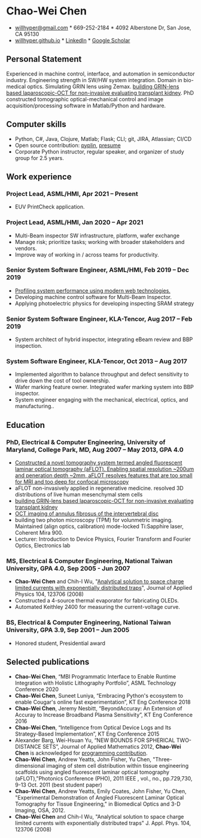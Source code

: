 # Chao-Wei Chen
- willhyper@gmail.com * 669-252-2184 * 4092 Alberstone Dr, San Jose, CA 95130
- [willhyper.github.io](https://willhyper.github.io) * [LinkedIn](https://www.linkedin.com/in/chao-wei-chen-03179465/) * [Google Scholar](https://scholar.google.com/citations?user=FxDwG_h5zo8C)

## Personal Statement
Experienced in machine control, interface, and automation in semiconductor industry. Engineering strength in SW/HW system integration. Domain in bio-medical optics. Simulating GRIN lens using Zemax. [building GRIN-lens based laparoscopic-OCT for non-invasive evaluating transplant kidney](https://doi.org/10.1007/978-3-642-14998-6_122). PhD constructed tomographic optical-mechanical control and image acquisition/processing software in Matlab/Python and hardware.

## Computer skills
- Python, C#, Java, Clojure, Matlab; Flask; CLI; git, JIRA, Atlassian; CI/CD
- Open source contribution: [pyplin](https://github.com/willhyper/pyplin), [presume](https://github.com/willhyper/presume)
- Corporate Python instructor, regular speaker, and organizer of study group for 2.5 years.

## Work experience

### Project Lead, ASML/HMI, Apr 2021 – Present
- EUV PrintCheck application.

### Project Lead, ASML/HMI, Jan 2020 – Apr 2021
- Multi-Beam inspector SW infrastructure, platform, wafer exchange
- Manage risk; prioritize tasks; working with broader stakeholders and vendors.
- Improve way of working in / across teams for productivity.

### Senior System Software Engineer, ASML/HMI, Feb 2019 – Dec 2019
- [Profiling system performance using modern web technologies.](https://github.com/willhyper/seqdiag)
- Developing machine control software for Multi-Beam Inspector.
- Applying photoelectric physics for developing inspecting SRAM strategy

### Senior System Software Engineer, KLA-Tencor, Aug 2017 – Feb 2019
- System architect of hybrid inspector, integrating eBeam review and BBP inspection. 

### System Software Engineer, KLA-Tencor, Oct 2013 – Aug 2017
- Implemented algorithm to balance throughput and defect sensitivity to drive down the cost of tool ownership.
- Wafer marking feature owner. Integrated wafer marking system into BBP inspector.
- System engineer engaging with the mechanical, electrical, optics, and manufacturing..

## Education
### PhD, Electrical & Computer Engineering, University of Maryland, College Park, MD, Aug 2007 – May 2013, GPA 4.0
- [Constructed a novel tomography system termed angled fluorescent laminar optical tomography (aFLOT). Enabling spatial resolution ~200um and peneration depth ~2mm, aFLOT resolves features that are too small for MRI and too deep for confocal microscopy](https://drum.lib.umd.edu/bitstream/handle/1903/14225/Chen_umd_0117E_14017.pdf)
- aFLOT non-invasively applied in regenerative medicine. resolved 3D distributions of live human mesenchymal stem cells
- [building GRIN-lens based laparoscopic-OCT for non-invasive evaluating transplant kidney](https://doi.org/10.1007/978-3-642-14998-6_122)
- [OCT imaging of annulus fibrosus of the intervertebral disc](https://dx.doi.org/10.1002%2Fjor.22778)
- building two photon microscopy (TPM) for volunmetric imaging. Maintained (align optics, calibration) mode-locked Ti:Sapphire laser, Coherent Mira 900.
- Lecturer: Introduction to Device Physics, Fourier Transform and Fourier Optics, Electronics lab

### MS, Electrical & Computer Engineering, National Taiwan University, GPA 4.0, Sep 2005 - Jun 2007
- **Chao-Wei Chen** and Chih-I Wu, "[Analytical solution to space charge limited currents with exponentially distributed traps](http://dx.doi.org/10.1063/1.3043844)", Journal of Applied Physics 104, 123706 (2008)
- Constructed a 4-source thermal evaporator for fabricating OLEDs.
- Automated Keithley 2400 for measuring the current-voltage curve.

### BS, Electrical & Computer Engineering, National Taiwan University, GPA 3.9, Sep 2001 – Jun 2005
- Honored student, Presidential award

## Selected publications
- **Chao-Wei Chen**, “MBI Programmatic Interface to Enable Runtime Integration with Holistic Lithography Portfolio”, ASML Technology Conference 2020
- **Chao-Wei Chen**, Suneet Luniya, “Embracing Python's ecosystem to enable Cougar's online fast experimentation”, KT Eng Conference 2018
- **Chao-Wei Chen**, Jeremy Nesbitt, “BeyondAccuray: An Extension of Accuray to Increase Broadband Plasma Sensitivity”, KT Eng Conference 2016
- **Chao-Wei Chen**, “Intelligence from Optical Device Logs and Its Strategy-Based Implementation”, KT Eng Conference 2015
- Alexander Barg, Wei-Hsuan Yu, “NEW BOUNDS FOR SPHERICAL TWO-DISTANCE SETS”, Journal of Applied Mathematics 2012, **Chao-Wei Chen** is acknowledged for [programming contribution](https://github.com/willhyper/two_dist_set).
- **Chao-Wei Chen**, Andrew Yeatts, John Fisher, Yu Chen, "Three-dimensional imaging of stem cell distribution within tissue engineering scaffolds using angled fluorescent laminar optical tomography (aFLOT),"Photonics Conference (PHO), 2011 IEEE , vol., no., pp.729,730, 9-13 Oct. 2011 (best student paper)
- **Chao-Wei Chen**, Andrew Yeatts, Emily Coates, John Fisher, Yu Chen, "Experimental Demonstration of Angled Fluorescent Laminar Optical Tomography for Tissue Engineering," in Biomedical Optics and 3-D Imaging, OSA, 2012.
- **Chao-Wei Chen** and Chih-I Wu, "Analytical solution to space charge limited currents with exponentially distributed traps" J. Appl. Phys. 104, 123706 (2008)
